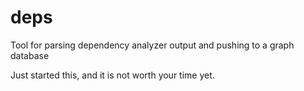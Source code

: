 # deps
Tool for parsing dependency analyzer output and pushing to a graph database

Just started this, and it is not worth your time yet.
